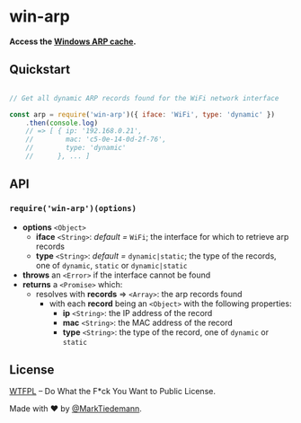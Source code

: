 
# win-arp

**Access the [Windows ARP cache](https://www.microsoft.com/resources/documentation/windows/xp/all/proddocs/en-us/arp.mspx).**

## Quickstart

```js

// Get all dynamic ARP records found for the WiFi network interface

const arp = require('win-arp')({ iface: 'WiFi', type: 'dynamic' })
    .then(console.log)
    // => [ { ip: '192.168.0.21',
    //        mac: 'c5-0e-14-0d-2f-76',
    //        type: 'dynamic'
    //      }, ... ]

```

## API

### `require('win-arp')(options)`

- **options** `<Object>`
    - **iface** `<String>`: *default =* `WiFi`; the interface for which to retrieve arp records
    - **type** `<String>`: *default =* `dynamic|static`; the type of the records, one of `dynamic`, `static` or `dynamic|static`
- **throws** an `<Error>` if the interface cannot be found
- **returns** a `<Promise>` which:
    - resolves with **records** => `<Array>`: the arp records found
        - with each **record** being an `<Object>` with the following properties:
            - **ip** `<String>`: the IP address of the record
            - **mac** `<String>`: the MAC address of the record
            - **type** `<String>`: the type of the record, one of `dynamic` or `static`

## License

[WTFPL](http://www.wtfpl.net/) – Do What the F*ck You Want to Public License.

Made with :heart: by [@MarkTiedemann](https://twitter.com/MarkTiedemannDE).
